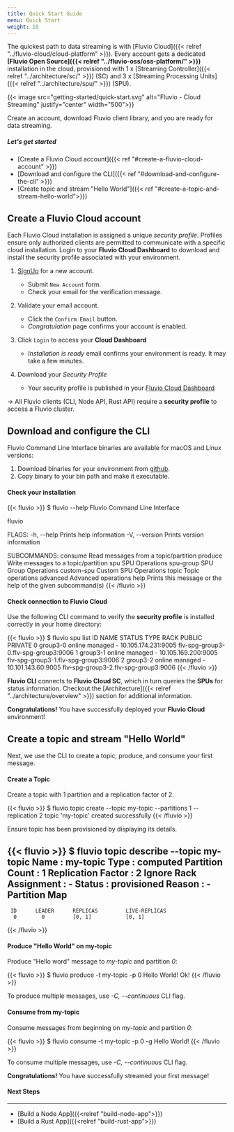 ```yaml
---
title: Quick Start Guide
menu: Quick Start
weight: 10
---
```


The quickest path to data streaming is with [Fluvio Cloud]({{< relref "../fluvio-cloud/cloud-platform" >}}). Every account gets a dedicated **[Fluvio Open Source]({{< relref "../fluvio-oss/oss-platform/" >}})** installation in the cloud, provisioned with 1 x [Streaming Controller]({{< relref "../architecture/sc/" >}}) (SC) and 3 x [Streaming Processing Units]({{< relref "../architecture/spu/" >}}) (SPU). 

{{< image src="getting-started/quick-start.svg" alt="Fluvio - Cloud Streaming" justify="center" width="500">}}

Create an account, download Fluvio client library, and you are ready for data streaming.


##### Let's get started

* [Create a Fluvio Cloud account]({{< ref "#create-a-fluvio-cloud-account" >}})
* [Download and configure the CLI]({{< ref "#download-and-configure-the-cli" >}})
* [Create topic and stream "Hello World"]({{< ref "#create-a-topic-and-stream-hello-world">}})


## Create a Fluvio Cloud account

Each Fluvio Cloud installation is assigned a unique _security profile_. Profiles ensure only authorized clients are permitted to communicate with a specific cloud installation. Login to your **Fluvio Cloud Dashboard** to download and install the security profile associated with your environment.

1. <a href="http://app.fluvio.io/signup" target="_blank">SignUp</a> for a new account.
        
    * Submit `New Account` form.
    * Check your email for the verification message.

2. Validate your email account.
        
    * Click the `Confirm Email` button.
    * _Congratulation_ page confirms your account is enabled.

3. Click `Login` to access your **Cloud Dashboard** 

    * _Installation is ready_ email confirms your environment is ready. It may take a few minutes.

4. Download your _Security Profile_

    * Your security profile is published in your <a href="http://app.fluvio.io" target="_blank">Fluvio Cloud Dashboard</a>

-> All Fluvio clients (CLI, Node API, Rust API) require a **security profile** to access a Fluvio cluster. 


## Download and configure the CLI

Fluvio Command Line Interface binaries are available for macOS and Linux versions:

1. Download binaries for your environment from [github](https://github.com/infinyon/fluvio/releases).  
2. Copy binary to your bin path and make it executable.

#### Check your installation

{{< fluvio >}}
$ fluvio --help
Fluvio Command Line Interface

fluvio <SUBCOMMAND>

FLAGS:
    -h, --help       Prints help information
    -V, --version    Prints version information

SUBCOMMANDS:
    consume       Read messages from a topic/partition
    produce       Write messages to a topic/partition
    spu           SPU Operations
    spu-group     SPU Group Operations
    custom-spu    Custom SPU Operations
    topic         Topic operations
    advanced      Advanced operations
    help          Prints this message or the help of the given subcommand(s)
{{< /fluvio >}}


#### Check connection to Fluvio Cloud

Use the following CLI command to verify the **security profile** is installed correctly in your home directory:

{{< fluvio >}}
$ fluvio spu list
ID  NAME      STATUS  TYPE     RACK  PUBLIC               PRIVATE 
0  group3-0  online  managed   -    10.105.174.231:9005  flv-spg-group3-0.flv-spg-group3:9006 
1  group3-1  online  managed   -    10.105.169.200:9005  flv-spg-group3-1.flv-spg-group3:9006 
2  group3-2  online  managed   -    10.101.143.60:9005   flv-spg-group3-2.flv-spg-group3:9006 
{{< /fluvio >}}

**Fluvio CLI** connects to **Fluvio Cloud SC**, which in turn queries the **SPUs** for status information. Checkout the [Architecture]({{< relref "../architecture/overview" >}}) section for additional information.

**Congratulations!** You have successfully deployed your **Fluvio Cloud** environment!

## Create a topic and stream "Hello World"

Next, we use the CLI to create a topic, produce, and consume your first message.

#### Create a Topic

Create a topic with 1 partition and a replication factor of 2.

{{< fluvio >}}
$ fluvio topic create --topic my-topic --partitions 1 --replication 2 
topic 'my-topic' created successfully
{{< /fluvio >}}

Ensure topic has been provisioned by displaying its details.

{{< fluvio >}}
$ fluvio topic describe --topic my-topic
 Name                    :  my-topic
 Type                    :  computed 
 Partition Count         :  1 
 Replication Factor      :  2 
 Ignore Rack Assignment  :  - 
 Status                  :  provisioned 
 Reason                  :  - 
 Partition Map               
 -----------------           
     ID      LEADER      REPLICAS         LIVE-REPLICAS 
      0        0         [0, 1]           [0, 1] 
{{< /fluvio >}}


#### Produce "Hello World" on my-topic

Produce "Hello word" message to _my-topic_ and partition _0_:

{{< fluvio >}}
$ fluvio produce -t my-topic -p 0
Hello World!
Ok!
{{< /fluvio >}}

To produce multiple messages, use _-C, --continuous_ CLI flag.

#### Consume from my-topic

Consume messages from beginning on _my-topic_ and partition _0_:

{{< fluvio >}}
$ fluvio consume -t my-topic -p 0 -g
Hello World!
{{< /fluvio >}}

To consume multiple messages, use _-C, --continuous_ CLI flag.

**Congratulations!** You have successfully streamed your first message!

#### Next Steps
----------------
* [Build a Node App]({{<relref "build-node-app">}})
* [Build a Rust App]({{<relref "build-rust-app">}})

